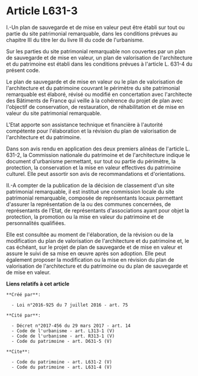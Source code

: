# Article L631-3

I.-Un plan de sauvegarde et de mise en valeur peut être établi sur tout ou partie du site patrimonial remarquable, dans les
conditions prévues au chapitre III du titre Ier du livre III du code de l'urbanisme. 

Sur les parties du site patrimonial remarquable non couvertes par un plan de sauvegarde et de mise en valeur, un plan de
valorisation de l'architecture et du patrimoine est établi dans les conditions prévues à l'article L. 631-4 du présent code. 

Le plan de sauvegarde et de mise en valeur ou le plan de valorisation de l'architecture et du patrimoine couvrant le
périmètre du site patrimonial remarquable est élaboré, révisé ou modifié en concertation avec l'architecte des Bâtiments de
France qui veille à la cohérence du projet de plan avec l'objectif de conservation, de restauration, de réhabilitation et de
mise en valeur du site patrimonial remarquable. 

L'Etat apporte son assistance technique et financière à l'autorité compétente pour l'élaboration et la révision du plan de
valorisation de l'architecture et du patrimoine. 

Dans son avis rendu en application des deux premiers alinéas de l'article L. 631-2, la Commission nationale du patrimoine et
de l'architecture indique le document d'urbanisme permettant, sur tout ou partie du périmètre, la protection, la conservation
et la mise en valeur effectives du patrimoine culturel. Elle peut assortir son avis de recommandations et d'orientations. 

II.-A compter de la publication de la décision de classement d'un site patrimonial remarquable, il est institué une
commission locale du site patrimonial remarquable, composée de représentants locaux permettant d'assurer la représentation de
la ou des communes concernées, de représentants de l'Etat, de représentants d'associations ayant pour objet la protection, la
promotion ou la mise en valeur du patrimoine et de personnalités qualifiées. 

Elle est consultée au moment de l'élaboration, de la révision ou de la modification du plan de valorisation de l'architecture
et du patrimoine et, le cas échéant, sur le projet de plan de sauvegarde et de mise en valeur et assure le suivi de sa mise
en œuvre après son adoption. Elle peut également proposer la modification ou la mise en révision du plan de valorisation de
l'architecture et du patrimoine ou du plan de sauvegarde et de mise en valeur.

**Liens relatifs à cet article**

	**Créé par**:

	  - Loi n°2016-925 du 7 juillet 2016 - art. 75

	**Cité par**:

	  - Décret n°2017-456 du 29 mars 2017 - art. 14
	  - Code de l'urbanisme - art. L313-1 (V)
	  - Code de l'urbanisme - art. R313-1 (V)
	  - Code du patrimoine - art. D631-5 (V)

	**Cite**:

	  - Code du patrimoine - art. L631-2 (V)
	  - Code du patrimoine - art. L631-4 (V)
